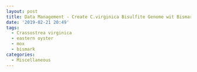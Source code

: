```yaml
---
layout: post
title: Data Management - Create C.virginica Bisulfite Genome wit Bismark on Mox
date: '2019-02-21 20:49'
tags:
  - Crassostrea virginica
  - eastern oyster
  - mox
  - bismark
categories:
  - Miscellaneous
---
```


